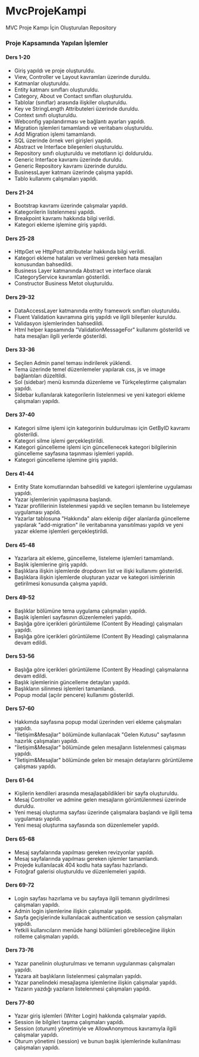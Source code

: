 # MvcProjeKampi

MVC Proje Kampı İçin Oluşturulan Repository


### Proje Kapsamında Yapılan İşlemler
#### Ders 1-20
   - Giriş yapıldı ve proje oluşturuldu.
   - View, Controller ve Layout kavramları üzerinde duruldu.
   - Katmanlar oluşturuldu.
   - Entity katmanı sınıfları oluşturuldu.
   - Category, About ve Contact sınıfları oluşturuldu.
   - Tablolar (sınıflar) arasında ilişkiler oluşturuldu.
   - Key ve StringLength Attributeleri üzerinde duruldu.
   - Context sınıfı oluşturuldu.
   - Webconfig yapılandırması ve bağlantı ayarları yapıldı.
   - Migration işlemleri tamamlandı ve veritabanı oluşturuldu.
   - Add Migration işlemi tamamlandı.
   - SQL üzerinde örnek veri girişleri yapıldı.
   - Abstract ve Interface bileşenleri oluşturuldu.
   - Repository sınıfı oluşturuldu ve metotların içi dolduruldu.
   - Generic Interface kavramı üzerinde duruldu.
   - Generic Repository kavramı üzerinde duruldu.
   - BusinessLayer katmanı üzerinde çalışma yapıldı.
   - Tablo kullanımı çalışmaları yapıldı.
#### Ders 21-24
   - Bootstrap kavramı üzerinde çalışmalar yapıldı.
   - Kategorilerin listelenmesi yapıldı.
   - Breakpoint kavramı hakkında bilgi verildi.
   - Kategori ekleme işlemine giriş yapıldı.
#### Ders 25-28
   - HttpGet ve HttpPost attributelar hakkında bilgi verildi.
   - Kategori ekleme hataları ve verilmesi gereken hata mesajları konusundan bahsedildi.
   - Business Layer katmanında Abstract ve interface olarak ICategoryService kavramları gösterildi.
   - Constructor Business Metot oluşturuldu.
#### Ders 29-32
   - DataAccessLayer katmanında entity framework sınıfları oluşturuldu.
   - Fluent Validation kavramına giriş yapıldı ve ilgili bileşenler kuruldu.
   - Validasyon işlemlerinden bahsedildi.
   - Html helper kapsamında "ValidationMessageFor" kullanımı gösterildi ve hata mesajları ilgili yerlerde gösterildi.
#### Ders 33-36
   - Seçilen Admin panel teması indirilerek yüklendi.
   - Tema üzerinde temel düzenlemeler yapılarak css, js ve image bağlantıları düzeltildi.
   - Sol (sidebar) menü kısmında düzenleme ve Türkçeleştirme çalışmaları yapıldı.
   - Sidebar kullanılarak kategorilerin listelenmesi ve yeni kategori ekleme çalışmaları yapıldı.
#### Ders 37-40
   - Kategori silme işlemi için kategorinin buldurulması için GetByID kavramı gösterildi.
   - Kategori silme işlemi gerçekleştirildi.
   - Kategori güncelleme işlemi için güncellenecek kategori bilgilerinin güncelleme sayfasına taşınması işlemleri yapıldı.
   - Kategori güncelleme işlemine giriş yapıldı.
#### Ders 41-44
   - Entity State komutlarından bahsedildi ve kategori işlemlerine uygulaması yapıldı.
   - Yazar işlemlerinin yapılmasına başlandı.
   - Yazar profillerinin listelenmesi yapıldı ve seçilen temanın bu listelemeye uygulaması yapıldı.
   - Yazarlar tablosuna "Hakkında" alanı eklenip diğer alanlarda güncelleme yapılarak "add-migration" ile veritabanına yansıtılması yapıldı ve yeni yazar ekleme işlemleri gerçekleştirildi.
#### Ders 45-48
   - Yazarlara ait ekleme, güncelleme, listeleme işlemleri tamamlandı.
   - Başlık işlemlerine giriş yapıldı.
   - Başlıklara ilişkin işlemlerde dropdown list ve ilişki kullanımı gösterildi.
   - Başlıklara ilişkin işlemlerde oluşturan yazar ve kategori isimlerinin getirilmesi konusunda çalışma yapıldı.
#### Ders 49-52
   - Başlıklar bölümüne tema uygulama çalışmaları yapıldı.
   - Başlık işlemleri sayfasının düzenlemeleri yapıldı.
   - Başlığa göre içerikleri görüntüleme (Content By Heading) çalışmaları yapıldı.
   - Başlığa göre içerikleri görüntüleme (Content By Heading) çalışmalarına devam edildi.
#### Ders 53-56
   - Başlığa göre içerikleri görüntüleme (Content By Heading) çalışmalarına devam edildi.
   - Başlık işlemlerinin güncelleme detayları yapıldı.
   - Başlıkların silinmesi işlemleri tamamlandı.
   - Popup modal (açılır pencere) kullanımı gösterildi.
#### Ders 57-60
   - Hakkımda sayfasına popup modal üzerinden veri ekleme çalışmaları yapıldı.
   - "İletişim&Mesajlar" bölümünde kullanılacak "Gelen Kutusu" sayfasının hazırlık çalışmaları yapıldı.
   - "İletişim&Mesajlar" bölümünde gelen mesajların listelenmesi çalışması yapıldı.
   - "İletişim&Mesajlar" bölümünde gelen bir mesajın detaylarını görüntüleme çalışması yapıldı.
#### Ders 61-64
   - Kişilerin kendileri arasında mesajlaşabildikleri bir sayfa oluşturuldu.
   - Mesaj Controller ve admine gelen mesajların görüntülenmesi üzerinde duruldu.
   - Yeni mesaj oluşturma sayfası üzerinde çalışmalara başlandı ve ilgili tema uygulaması yapıldı.
   - Yeni mesaj oluşturma sayfasında son düzenlemeler yapıldı.
#### Ders 65-68
   - Mesaj sayfalarında yapılması gereken revizyonlar yapıldı.
   - Mesaj sayfalarında yapılması gereken işlemler tamamlandı.
   - Projede kullanılacak 404 kodlu hata sayfası hazırlandı.
   - Fotoğraf galerisi oluşturuldu ve düzenlemeleri yapıldı.
#### Ders 69-72
   - Login sayfası hazırlama ve bu sayfaya ilgili temanın giydirilmesi çalışmaları yapıldı.
   - Admin login işlemlerine ilişkin çalışmalar yapıldı.
   - Sayfa geçişlerinde kullanılacak authentication ve session çalışmaları yapıldı.
   - Yetkili kullanıcıların menüde hangi bölümleri görebileceğine ilişkin rolleme çalışmaları yapıldı.
#### Ders 73-76
   - Yazar panelinin oluşturulması ve temanın uygulanması çalışmaları yapıldı.
   - Yazara ait başlıkların listelenmesi çalışmaları yapıldı.
   - Yazar panelindeki mesajlaşma işlemlerine ilişkin çalışmalar yapıldı.
   - Yazarın yazdığı yazıların listelenmesi çalışmaları yapıldı.
#### Ders 77-80
   - Yazar giriş işlemleri (Writer Login) hakkında çalışmalar yapıldı.
   - Session ile bilgileri taşıma çalışmaları yapıldı.
   - Session (oturum) yönetimiyle ve AllowAnonymous kavramıyla ilgili çalışmalar yapıldı.
   - Oturum yönetimi (session) ve bunun başlık işlemlerinde kullanılması çalışmaları yapıldı.
